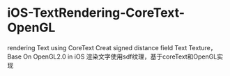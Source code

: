 # iOS-TextRendering-CoreText-OpenGL
rendering Text using CoreText Creat signed distance field Text Texture，Base On OpenGL2.0 in iOS 渲染文字使用sdf纹理，基于coreText和OpenGL实现
